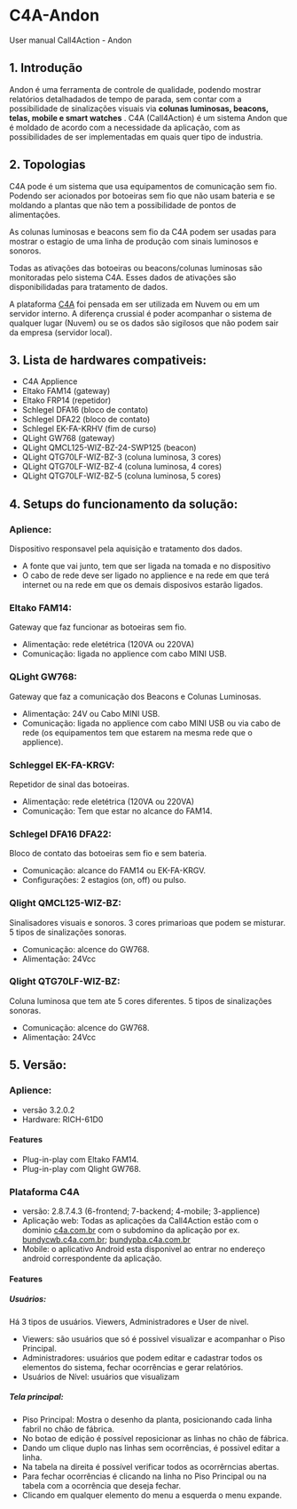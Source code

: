# C4A-Andon
User manual Call4Action - Andon

## 1. Introdução

 Andon é uma ferramenta de controle de qualidade, podendo mostrar relatórios detalhadados de tempo de parada, sem contar com a possibilidade de sinalizações visuais via **colunas luminosas, beacons, telas, mobile e smart watches** . C4A (Call4Action) é um sistema Andon que é moldado de acordo com a necessidade da aplicação, com as possibilidades de ser implementadas em quais quer tipo de industria.
 
## 2. Topologias

C4A pode é um sistema que usa equipamentos de comunicação sem fio. Podendo ser acionados por botoeiras sem fio que não usam bateria e se moldando a plantas que não tem a possibilidade de pontos de alimentações.  

As colunas luminosas e beacons sem fio da C4A podem ser usadas para mostrar o estagio de uma linha de produção com sinais luminosos e sonoros. 

Todas as ativações das botoeiras ou beacons/colunas luminosas são monitoradas pelo sistema C4A. Esses dados de ativações são disponibilidadas para tratamento de dados.

A plataforma [C4A](https://c4a.com.br/) foi pensada em ser utilizada em Nuvem ou em um servidor interno. A diferença crussial é poder acompanhar o sistema de qualquer lugar (Nuvem) ou se os dados são sigilosos que não podem sair da empresa (servidor local).

## 3. Lista de hardwares compativeis:
- C4A Applience 
- Eltako FAM14 (gateway)
- Eltako FRP14 (repetidor)
- Schlegel DFA16 (bloco de contato)
- Schlegel DFA22 (bloco de contato)
- Schlegel EK-FA-KRHV (fim de curso)
- QLight GW768 (gateway)
- QLight QMCL125-WIZ-BZ-24-SWP125 (beacon)
- QLight QTG70LF-WIZ-BZ-3 (coluna luminosa, 3 cores)
- QLight QTG70LF-WIZ-BZ-4 (coluna luminosa, 4 cores)
- QLight QTG70LF-WIZ-BZ-5 (coluna luminosa, 5 cores)

## 4. Setups do funcionamento da solução:
### Aplience:
Dispositivo responsavel pela aquisição e tratamento dos dados.
- A fonte que vai junto, tem que ser ligada na tomada e no dispositivo
- O cabo de rede deve ser ligado no applience e na rede em que terá internet ou na rede em que os demais disposivos estarão ligados.

### Eltako FAM14:
Gateway que faz funcionar as botoeiras sem fio.
- Alimentação: rede eletétrica (120VA ou 220VA)
- Comunicação: ligada no applience com cabo MINI USB.

### QLight GW768:
Gateway que faz a comunicação dos Beacons e Colunas Luminosas.
- Alimentação: 24V ou Cabo MINI USB.
- Comunicação: ligada no applience com cabo MINI USB ou via cabo de rede (os equipamentos tem que estarem na mesma rede que o applience).

### Schleggel EK-FA-KRGV:
Repetidor de sinal das botoeiras.
- Alimentação: rede eletétrica (120VA ou 220VA)
- Comunicação: Tem que estar no alcance do FAM14.

### Schlegel DFA16 DFA22:
Bloco de contato das botoeiras sem fio e sem bateria.
- Comunicação: alcance do FAM14 ou EK-FA-KRGV.
- Configurações: 2 estagios (on, off) ou pulso.

### Qlight QMCL125-WIZ-BZ:
Sinalisadores visuais e sonoros. 3 cores primarioas que podem se misturar. 5 tipos de sinalizações sonoras.
- Comunicação: alcence do GW768.
- Alimentação: 24Vcc

### Qlight  QTG70LF-WIZ-BZ:
Coluna luminosa que tem ate 5 cores diferentes. 5 tipos de sinalizações sonoras.
- Comunicação: alcence do GW768.
- Alimentação: 24Vcc

## 5. Versão:
### Aplience:
- versão 3.2.0.2
- Hardware: RICH-61D0

#### Features
- Plug-in-play com Eltako FAM14.
- Plug-in-play com Qlight GW768.

### Plataforma C4A
- versão: 2.8.7.4.3 (6-frontend; 7-backend; 4-mobile; 3-applience)
- Aplicação web: Todas as aplicações da Call4Action estão com o dominio [c4a.com.br](https://c4a.com.br/) com o subdomino da aplicação por ex. [bundycwb.c4a.com.br](https://bundycwb.c4a.com.br); [bundypba.c4a.com.br](https://bundypba.c4a.com.br)
- Mobile: o aplicativo Android esta disponivel ao entrar no endereço android correspondente da aplicação.

#### Features
##### Usuários:
Há 3 tipos de usuários. Viewers, Administradores e User de nivel.
- Viewers: são usuários que só é possivel visualizar e acompanhar o Piso Principal.
- Administradores: usuários que podem editar e cadastrar todos os elementos do sistema, fechar ocorrências e gerar relatórios.
- Usuários de Nível: usuários que visualizam 

##### Tela principal: 
- Piso Principal: Mostra o desenho da planta, posicionando cada linha fabril no chão de fábrica. 
- No botao de edição é possível reposicionar as linhas no chão de fábrica.
- Dando um clique duplo nas linhas sem ocorrências, é possivel editar a linha.
- Na tabela na direita é possível verificar todos as ocorrêrncias abertas.
- Para fechar ocorrências é clicando na linha no Piso Principal ou na tabela com a ocorrência que deseja fechar.
- Clicando em qualquer elemento do menu a esquerda  o menu expande.

